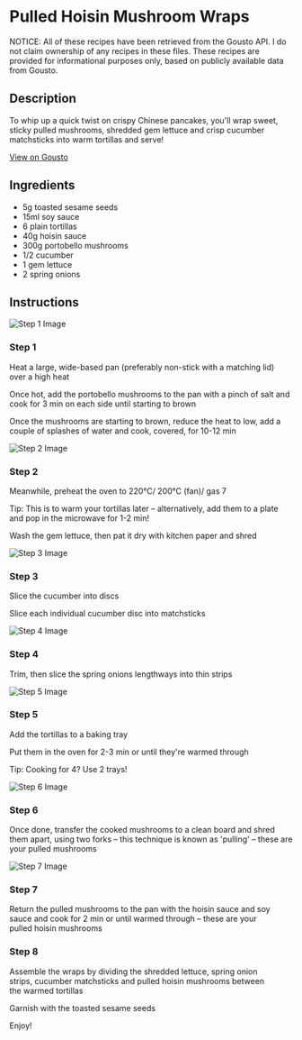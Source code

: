 # Pulled Hoisin Mushroom Wraps 

NOTICE: All of these recipes have been retrieved from the Gousto API. I do not claim ownership of any recipes in these files. These recipes are provided for informational purposes only, based on publicly available data from Gousto.

## Description

To whip up a quick twist on crispy Chinese pancakes, you'll wrap sweet, sticky pulled mushrooms, shredded gem lettuce and crisp cucumber matchsticks into warm tortillas and serve!

[View on Gousto](https://www.gousto.co.uk/recipes/cookbook/quick-shredded-hoisin-mushroom-wraps)

## Ingredients

- 5g toasted sesame seeds
- 15ml soy sauce
- 6 plain tortillas
- 40g hoisin sauce
- 300g portobello mushrooms
- 1/2 cucumber
- 1 gem lettuce
- 2 spring onions

## Instructions

![Step 1 Image](https://production-media.gousto.co.uk/cms/recipe-step-image/Step-1-1624354714314-x200.jpg)

### Step 1

Heat a large, wide-based pan (preferably non-stick with a matching lid) over a high heat

Once hot, add the portobello mushrooms to the pan with a pinch of salt and cook for 3 min on each side until starting to brown

Once the mushrooms are starting to brown, reduce the heat to low, add a couple of splashes of water and cook, covered, for 10-12 min

![Step 2 Image](https://production-media.gousto.co.uk/cms/recipe-step-image/Step-2-1624354728274-x200.jpg)

### Step 2

Meanwhile, preheat the oven to 220°C/ 200°C (fan)/ gas 7

Tip: This is to warm your tortillas later – alternatively, add them to a plate and pop in the microwave for 1-2 min!

Wash the gem lettuce, then pat it dry with kitchen paper and shred

![Step 3 Image](https://production-media.gousto.co.uk/cms/recipe-step-image/Step-3-1624354742859-x200.jpg)

### Step 3

Slice the cucumber into discs

Slice each individual cucumber disc into matchsticks

![Step 4 Image](https://production-media.gousto.co.uk/cms/recipe-step-image/Step-4-1624354747446-x200.jpg)

### Step 4

Trim, then slice the spring onions lengthways into thin strips

![Step 5 Image](https://production-media.gousto.co.uk/cms/recipe-step-image/Step-5-1624354752968-x200.jpg)

### Step 5

Add the tortillas to a baking tray

Put them in the oven for 2-3 min or until they're warmed through

Tip: Cooking for 4? Use 2 trays!

![Step 6 Image](https://production-media.gousto.co.uk/cms/recipe-step-image/Step-6-1624354777479-x200.jpg)

### Step 6

Once done, transfer the cooked mushrooms to a clean board and shred them apart, using two forks – this technique is known as 'pulling' – these are your pulled mushrooms

![Step 7 Image](https://production-media.gousto.co.uk/cms/recipe-step-image/Step-7-1624354782580-x200.jpg)

### Step 7

Return the pulled mushrooms to the pan with the hoisin sauce and soy sauce and cook for 2 min or until warmed through – these are your pulled hoisin mushrooms

### Step 8

Assemble the wraps by dividing the shredded lettuce, spring onion strips, cucumber matchsticks and pulled hoisin mushrooms between the warmed tortillas

Garnish with the toasted sesame seeds

Enjoy!

